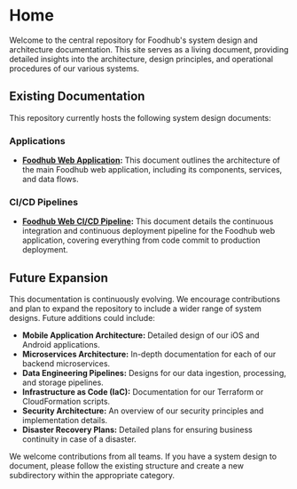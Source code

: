 # Home

Welcome to the central repository for Foodhub's system design and architecture documentation. This site serves as a living document, providing detailed insights into the architecture, design principles, and operational procedures of our various systems.

## Existing Documentation

This repository currently hosts the following system design documents:

### Applications

- **[Foodhub Web Application](./categories/applications/foodhub_web/):** This document outlines the architecture of the main Foodhub web application, including its components, services, and data flows.

### CI/CD Pipelines

- **[Foodhub Web CI/CD Pipeline](./categories/CI%5CCD-pipeline/foodhub_web/):** This document details the continuous integration and continuous deployment pipeline for the Foodhub web application, covering everything from code commit to production deployment.

## Future Expansion

This documentation is continuously evolving. We encourage contributions and plan to expand the repository to include a wider range of system designs. Future additions could include:

- **Mobile Application Architecture:** Detailed design of our iOS and Android applications.
- **Microservices Architecture:** In-depth documentation for each of our backend microservices.
- **Data Engineering Pipelines:** Designs for our data ingestion, processing, and storage pipelines.
- **Infrastructure as Code (IaC):** Documentation for our Terraform or CloudFormation scripts.
- **Security Architecture:** An overview of our security principles and implementation details.
- **Disaster Recovery Plans:** Detailed plans for ensuring business continuity in case of a disaster.

We welcome contributions from all teams. If you have a system design to document, please follow the existing structure and create a new subdirectory within the appropriate category.